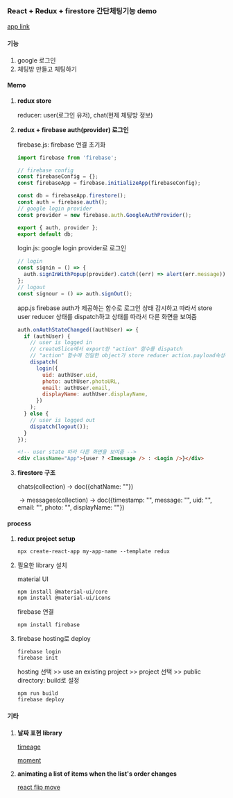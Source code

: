 ### React + Redux + firestore 간단체팅기능 demo

[app link](web-quickstart-134f5.web.app)

#### 기능

1. google 로그인
2. 체팅방 만들고 체팅하기

#### Memo

1. **redux store**

   reducer: user(로그인 유저), chat(현제 체팅방 정보)

2. **redux + firebase auth(provider) 로그인**

   firebase.js: firebase 연결 초기화

   ```javascript
   import firebase from 'firebase';

   // firebase config
   const firebaseConfig = {};
   const firebaseApp = firebase.initializeApp(firebaseConfig);

   const db = firebaseApp.firestore();
   const auth = firebase.auth();
   // google login provider
   const provider = new firebase.auth.GoogleAuthProvider();

   export { auth, provider };
   export default db;
   ```

   login.js: google login provider로 로그인

   ```javascript
   // login
   const signin = () => {
     auth.signInWithPopup(provider).catch((err) => alert(err.message));
   };
   // logout
   const signour = () => auth.signOut();
   ```

   app.js firebase auth가 제공하는 함수로 로그인 상태 감시하고 따라서 store user reducer 상태를 dispatch하고 상태를 따라서 다른 화면을 보여줌

   ```javascript
   auth.onAuthStateChanged((authUser) => {
     if (authUser) {
       // user is logged in
       // createSlice에서 export한 "action" 함수를 dispatch
       // "action" 함수에 전달한 object가 store reducer action.payload속성에 들어감
       dispatch(
         login({
           uid: authUser.uid,
           photo: authUser.photoURL,
           email: authUser.email,
           displayName: authUser.displayName,
         })
       );
     } else {
       // user is logged out
       dispatch(logout());
     }
   });
   ```

   ```html
   <!-- user state 따라 다른 화면을 보여줌 -->
   <div className="App">{user ? <Imessage /> : <Login />}</div>
   ```

3. **firestore 구조**

   chats(collection) -> doc({chatName: ""})

   ​ -> messages(collection) -> doc({timestamp: "", message: "", uid: "", email: "", photo: "", displayName: ""})

#### process

1. **redux project setup**

   ```shell
   npx create-react-app my-app-name --template redux
   ```

2. 필요한 library 설치

   material UI

   ```shell
   npm install @material-ui/core
   npm install @material-ui/icons
   ```

   firebase 연결

   ```shell
   npm install firebase
   ```

3. firebase hosting로 deploy

   ```shell
   firebase login
   firebase init
   ```

   hosting 선택 >> use an existing project >> project 선택 >> public directory: build로 설정

   ```shell
   npm run build
   firebase deploy
   ```

#### 기타

1. **날짜 표현 library**

   [timeage](https://github.com/hustcc/timeago.js#readme)

   [moment](https://momentjs.com/)

2. **animating a list of items when the list's order changes**

   [react flip move](https://github.com/joshwcomeau/react-flip-move)
